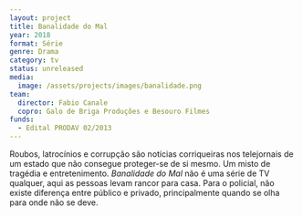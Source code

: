```yaml
---
layout: project
title: Banalidade do Mal
year: 2018
format: Série
genre: Drama
category: tv
status: unreleased
media:
  image: /assets/projects/images/banalidade.png
team:
  director: Fabio Canale
  copro: Galo de Briga Produções e Besouro Filmes
funds:
  - Edital PRODAV 02/2013
---
```


Roubos, latrocínios e corrupção são notícias corriqueiras nos telejornais de um estado que não consegue proteger-se de si mesmo. Um misto de tragédia e entretenimento. _Banalidade do Mal_ não é uma série de TV qualquer, aqui as pessoas levam rancor para casa. Para o policial, não existe diferença entre público e privado, principalmente quando se olha para onde não se deve.
